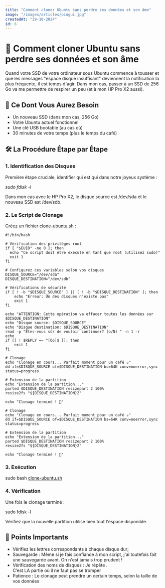 ```yaml
---
title: "Comment cloner Ubuntu sans perdre ses données et son âme"
image: "/images/articles/pingui.jpg"
createdAt: "29-10-2024"
id: 6
---
```


# 🚀 Comment cloner Ubuntu sans perdre ses données et son âme

Quand votre SSD de votre ordinateur sous Ubuntu commence à tousser et que les messages "espace disque insuffisant" deviennent la notification la plus fréquente, il est temps d'agir. Dans mon cas, passer à un SSD de 256 Go va me permettre de respirer un peu (et à mon HP Pro X2 aussi).

## 🎯 Ce Dont Vous Aurez Besoin

- Un nouveau SSD (dans mon cas, 256 Go)
- Votre Ubuntu actuel fonctionnel
- Une clé USB bootable (au cas où)
- 30 minutes de votre temps (plus le temps du café)

## 🛠 La Procédure Étape par Étape

### 1. Identification des Disques

Première étape cruciale, identifier qui est qui dans notre joyeux système :

_sudo fdisk -l_

Dans mon cas avec le HP Pro X2, le disque source est /dev/sda et le nouveau SSD est /dev/sdb.

### 2. Le Script de Clonage

Créez un fichier [clone-ubuntu.sh](https://clone-ubuntu.sh) :

```
#!/bin/bash

# Vérification des privilèges root
if [ "$EUID" -ne 0 ]; then
  echo "Ce script doit être exécuté en tant que root (utilisez sudo)"
  exit 1
fi

# Configurez ces variables selon vos disques
DISQUE_SOURCE="/dev/sda"
DISQUE_DESTINATION="/dev/sdb"

# Vérifications de sécurité
if [ ! -b "$DISQUE_SOURCE" ] || [ ! -b "$DISQUE_DESTINATION" ]; then
    echo "Erreur: Un des disques n'existe pas"
    exit 1
fi

echo "ATTENTION: Cette opération va effacer toutes les données sur $DISQUE_DESTINATION"
echo "Disque source: $DISQUE_SOURCE"
echo "Disque destination: $DISQUE_DESTINATION"
read -p "Êtes-vous sûr de vouloir continuer? (o/N) " -n 1 -r
echo
if [[ ! $REPLY =~ ^[Oo]$ ]]; then
    exit 1
fi

# Clonage
echo "Clonage en cours... Parfait moment pour un café ☕"
dd if=$DISQUE_SOURCE of=$DISQUE_DESTINATION bs=64K conv=noerror,sync status=progress

# Extension de la partition
echo "Extension de la partition..."
parted $DISQUE_DESTINATION resizepart 2 100%
resize2fs "${DISQUE_DESTINATION}2"

echo "Clonage terminé ! 🎉"

# Clonage
echo "Clonage en cours... Parfait moment pour un café ☕"
dd if=$DISQUE_SOURCE of=$DISQUE_DESTINATION bs=64K conv=noerror,sync status=progress

# Extension de la partition
echo "Extension de la partition..."
parted $DISQUE_DESTINATION resizepart 2 100%
resize2fs "${DISQUE_DESTINATION}2"

echo "Clonage terminé ! 🎉"
```

### 3. Exécution

sudo bash [clone-ubuntu.sh](https://clone-ubuntu.sh)

### 4. Vérification

Une fois le clonage terminé :

sudo fdisk -l

Vérifiez que la nouvelle partition utilise bien tout l'espace disponible.

## 🎯 Points Importants

- Vérifiez les lettres correspondants à chaque disque dur;
- Sauvegarde : Même si je fais confiance à mon script, j'ai toutefois fait une sauvegarde avant. On n'est jamais trop prudent !
- Vérification des noms de disques : Je répète .\
  C’est LA partie où il ne faut pas se tromper
- Patience : Le clonage peut prendre un certain temps, selon la taille de vos données
